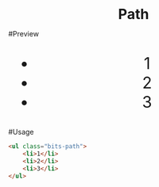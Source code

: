 <h1 style="margin: 0; border: 0; text-align: center;">Path</h1>

#Preview
<ul class="bits-path" style="font-size: 2rem;
        text-align: center; margin-top: 2rem;">
    <li>1</li>
    <li>2</li>
    <li>3</li>
</ul>

#Usage
```html
<ul class="bits-path">
    <li>1</li>
    <li>2</li>
    <li>3</li>
</ul>
```